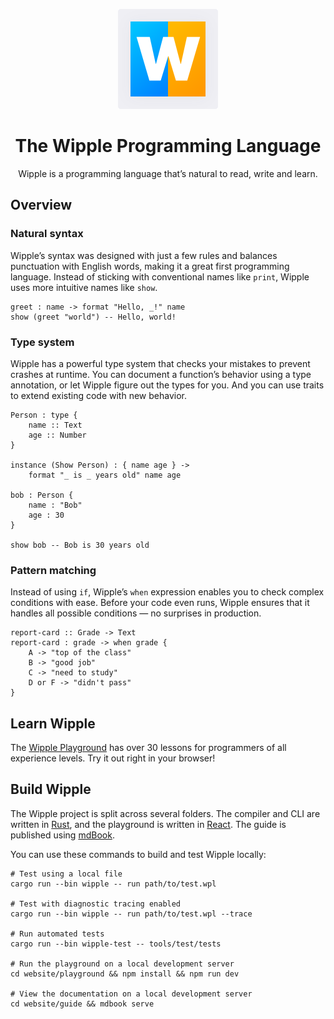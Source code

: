 <p align="center">
  <img src="website/home/images/logo.svg">
</p>

<h1 align="center">
  The Wipple Programming Language
</h1>

<p align="center">
  Wipple is a programming language that’s natural to read, write and learn.
</p>

## Overview

### Natural syntax

Wipple’s syntax was designed with just a few rules and balances punctuation with English words, making it a great first programming language. Instead of sticking with conventional names like `print`, Wipple uses more intuitive names like `show`.

```wipple
greet : name -> format "Hello, _!" name
show (greet "world") -- Hello, world!
```

### Type system

Wipple has a powerful type system that checks your mistakes to prevent crashes at runtime. You can document a function’s behavior using a type annotation, or let Wipple figure out the types for you. And you can use traits to extend existing code with new behavior.

```wipple
Person : type {
    name :: Text
    age :: Number
}

instance (Show Person) : { name age } ->
    format "_ is _ years old" name age

bob : Person {
    name : "Bob"
    age : 30
}

show bob -- Bob is 30 years old
```

### Pattern matching

Instead of using `if`, Wipple’s `when` expression enables you to check complex conditions with ease. Before your code even runs, Wipple ensures that it handles all possible conditions — no surprises in production.

```wipple
report-card :: Grade -> Text
report-card : grade -> when grade {
    A -> "top of the class"
    B -> "good job"
    C -> "need to study"
    D or F -> "didn't pass"
}
```

## Learn Wipple

The [Wipple Playground](https://wipple.dev/playground) has over 30 lessons for programmers of all experience levels. Try it out right in your browser!

## Build Wipple

The Wipple project is split across several folders. The compiler and CLI are written in [Rust](https://rust-lang.org), and the playground is written in [React](https://react.dev). The guide is published using [mdBook](https://github.com/rust-lang/mdBook).

You can use these commands to build and test Wipple locally:

```shell
# Test using a local file
cargo run --bin wipple -- run path/to/test.wpl

# Test with diagnostic tracing enabled
cargo run --bin wipple -- run path/to/test.wpl --trace

# Run automated tests
cargo run --bin wipple-test -- tools/test/tests

# Run the playground on a local development server
cd website/playground && npm install && npm run dev

# View the documentation on a local development server
cd website/guide && mdbook serve
```

